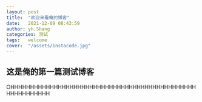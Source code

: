 ```yaml
---
layout: post
title:  "欢迎来看俺的博客"
date:   2021-12-09 08:43:59
author: yh.Shang
categories: 测试
tags:	welcome
cover:  "/assets/instacode.jpg"
---
```


## 这是俺的第一篇测试博客

OHHHHHHHHHHHHHHHHHHHHHHHHHHHHHHHHHHHHHHHHHHHHHHHHHHHHHHHHHH





<script>
window.tooltips = window.tooltips || []
window.tooltips.push(['#someId', { content: "This is the text of the tooltip!" }])
window.tooltips.push(['#someOtherId', { content: "{% include tooltips/example.html %}", placement: "right" }])
</script>
